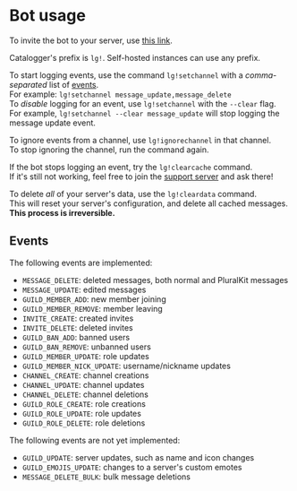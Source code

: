 # Bot usage

To invite the bot to your server, use [this link](https://discord.com/api/oauth2/authorize?client_id=830819903371739166&permissions=537259248&scope=bot%20applications.commands).

Catalogger's prefix is `lg!`. Self-hosted instances can use any prefix.

To start logging events, use the command `lg!setchannel` with a *comma-separated* list of [events](#events).  
For example: `lg!setchannel message_update,message_delete`  
To *disable* logging for an event, use `lg!setchannel` with the `--clear` flag.  
For example, `lg!setchannel --clear message_update` will stop logging the message update event.

To ignore events from a channel, use `lg!ignorechannel` in that channel.  
To stop ignoring the channel, run the command again.

If the bot stops logging an event, try the `lg!clearcache` command.  
If it's still not working, feel free to join the [support server](https://discord.gg/anzCcFKBk4) and ask there!

To delete *all* of your server's data, use the `lg!cleardata` command.  
This will reset your server's configuration, and delete all cached messages.  
**This process is irreversible.**

## Events

The following events are implemented:

- `MESSAGE_DELETE`: deleted messages, both normal and PluralKit messages
- `MESSAGE_UPDATE`: edited messages
- `GUILD_MEMBER_ADD`: new member joining
- `GUILD_MEMBER_REMOVE`: member leaving
- `INVITE_CREATE`: created invites
- `INVITE_DELETE`: deleted invites
- `GUILD_BAN_ADD`: banned users
- `GUILD_BAN_REMOVE`: unbanned users
- `GUILD_MEMBER_UPDATE`: role updates
- `GUILD_MEMBER_NICK_UPDATE`: username/nickname updates
- `CHANNEL_CREATE`: channel creations
- `CHANNEL_UPDATE`: channel updates
- `CHANNEL_DELETE`: channel deletions
- `GUILD_ROLE_CREATE`: role creations
- `GUILD_ROLE_UPDATE`: role updates
- `GUILD_ROLE_DELETE`: role deletions

The following events are not yet implemented:

- `GUILD_UPDATE`: server updates, such as name and icon changes
- `GUILD_EMOJIS_UPDATE`: changes to a server's custom emotes
- `MESSAGE_DELETE_BULK`: bulk message deletions